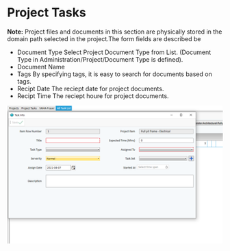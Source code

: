 # Project Tasks
**Note:** Project files and documents in this section are physically stored in the domain path selected in the project.The form fields are described be

* Document Type
 Select Project Document Type from List. (Document Type in Administration/Project/Document Type is defined).
* Document Name
* Tags
  By specifying tags, it is easy to search for documents based on tags.
 * Recipt Date
   The reciept date for project documents. 
 * Recipt Time
   The reciept houre for project documents.   

<img alt="project document" class="img-thumbnail" src="../../images/project-task.png" />